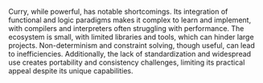 Curry, while powerful, has notable shortcomings. Its integration of functional and logic paradigms makes it complex to learn and implement, with compilers and interpreters often struggling with performance. The ecosystem is small, with limited libraries and tools, which can hinder large projects. Non-determinism and constraint solving, though useful, can lead to inefficiencies. Additionally, the lack of standardization and widespread use creates portability and consistency challenges, limiting its practical appeal despite its unique capabilities.
